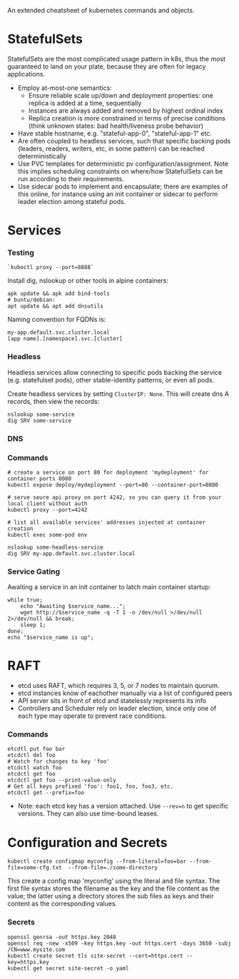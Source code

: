 An extended cheatsheet of kubernetes commands and objects.




# StatefulSets

StatefulSets are the most complicated usage pattern in k8s, thus the most guaranteed to land on your plate, because they are often for legacy applications.
* Employ at-most-one semantics:
	* Ensure reliable scale up/down and deployment properties: one replica is added at a time, sequentially
	* Instances are always added and removed by highest ordinal index
	* Replica creation is more constrained in terms of precise conditions (think unknown states: bad health/liveness probe behavior)
* Have stable hostname, e.g. "stateful-app-0", "stateful-app-1" etc.
* Are often coupled to headless services, such that specific backing pods (leaders, readers, writers, etc, in some pattern) can be reached deterministically
* Use PVC templates for deterministic pv configuration/assignment. Note this implies scheduling constraints on where/how StatefulSets can be run according to their requirements.
* Use sidecar pods to implement and encapsulate; there are examples of this online, for instance using an init container or sidecar to perform leader election among stateful pods.



# Services

### Testing
	`kubectl proxy --port=8888`

Install dig, nslookup or other tools in alpine containers:

	apk update && apk add bind-tools
	# buntu/debian:
	apt update && apt add dnsutils

Naming convention for FQDNs is:
	
	my-app.default.svc.cluster.local
	[app name].[namespace].svc.[cluster]

### Headless
Headless services allow connecting to specific pods backing the service (e.g. statefulset pods), other stable-identity patterns, or even all pods.

Create headless services by setting `ClusterIP: None`. This will create dns A records, then view the records:

	nslookup some-service
	dig SRV some-service

### DNS



### Commands

	# create a service on port 80 for deployment 'mydeployment' for container ports 8080
	kubectl expose deploy/mydeployment --port=80 --container-port=8080

	# serve seure api proxy on port 4242, so you can query it from your local client without auth
	kubectl proxy --port=4242

	# list all available services' addresses injected at container creation
	kubectl exec some-pod env

	nslookup some-headless-service
	dig SRV my-app.default.svc.cluster.local

### Service Gating

Awaiting a service in an init container to latch main container startup:
	
	while true;
		echo "Awaiting $service_name...";
		wget http://$service_name -q -T 1 -o /dev/null >/dev/null 2>/dev/null && break; 
		sleep 1; 
	done;
	echo "$service_name is up";



# RAFT
* etcd uses RAFT, which requires 3, 5, or 7 nodes to maintain quorum.
* etcd instances know of eachother manually via a list of configured peers
* API server sits in front of etcd and statelessly represents its info
* Controllers and Scheduler rely on leader election, since only one of each type may operate to prevent race conditions.

### Commands

	etcdtl put foo bar
	etcdctl del foo
	# Watch for changes to key 'foo'
	etcdctl watch foo 
	etcdctl get foo
	etcdctl get foo --print-value-only
	# Get all keys prefixed 'foo': foo1, foo, foo3, etc.
	etcdctl get --prefix=foo

* Note: each etcd key has a version attached. Use `--rev=n` to get specific versions. They can also use time-bound leases.


# Configuration and Secrets

	kubectl create configmap myconfig --from-literal=foo=bar --from-file=some-cfg.txt  --from-file=./some-directory

This create a config map 'myconfig' using the literal and file syntax. The first file syntax stores the filename as the key and the file content as the value; the latter using a directory stores the sub files as keys and their content as the corresponding values.

### Secrets

	openssl genrsa -out https.key 2048
	openssl req -new -x509 -key https.key -out https.cert -days 3650 -subj /CN=www.mysite.com
	kubectl create secret tls site-secret --cert=https.cert --key=https.key
	kubectl get secret site-secret -o yaml

















